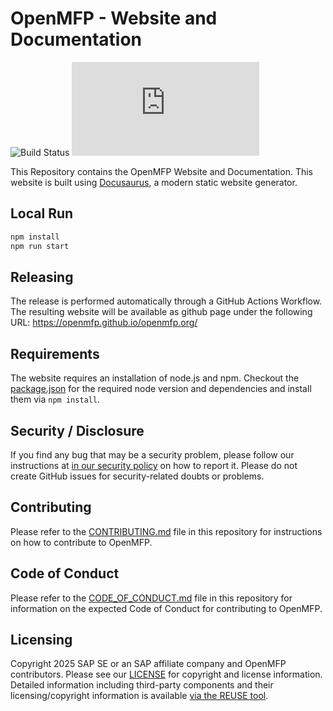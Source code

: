 # OpenMFP - Website and Documentation

![Build Status](https://github.com/openmfp/openmfp.org/actions/workflows/pipeline.yaml/badge.svg)
[![REUSE status](
https://api.reuse.software/badge/github.com/openmfp/openmfp.org)](https://api.reuse.software/info/github.com/openmfp/openmfp.org)

This Repository contains the OpenMFP Website and Documentation. This website is built using [Docusaurus](https://docusaurus.io/), a modern static website generator.

## Local Run

```sh
npm install
npm run start
```

## Releasing

The release is performed automatically through a GitHub Actions Workflow. The resulting website will be available as github page under the following URL: https://openmfp.github.io/openmfp.org/

## Requirements

The website requires an installation of node.js and npm.
Checkout the [package.json](package.json) for the required node version and dependencies and install them via `npm install`.

## Security / Disclosure

If you find any bug that may be a security problem, please follow our instructions at [in our security policy](https://github.com/openmfp/openmfp.org/security/policy) on how to report it. Please do not create GitHub issues for security-related doubts or problems.

## Contributing

Please refer to the [CONTRIBUTING.md](CONTRIBUTING.md) file in this repository for instructions on how to contribute to OpenMFP.

## Code of Conduct

Please refer to the [CODE_OF_CONDUCT.md](CODE_OF_CONDUCT.md) file in this repository for information on the expected Code of Conduct for contributing to OpenMFP.

## Licensing

Copyright 2025 SAP SE or an SAP affiliate company and OpenMFP contributors. Please see our [LICENSE](LICENSE) for copyright and license information. Detailed information including third-party components and their licensing/copyright information is available [via the REUSE tool](https://api.reuse.software/info/github.com/openmfp/openmfp.org).

